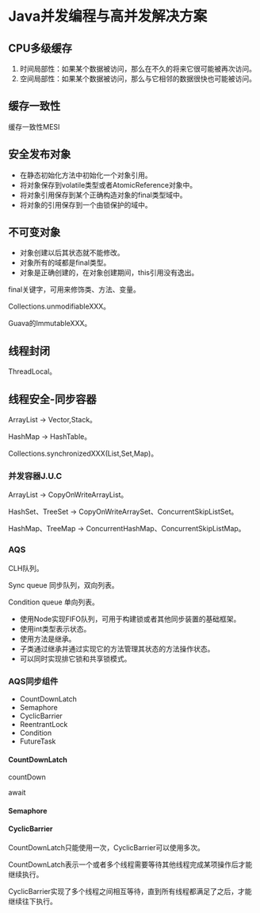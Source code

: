 # Java并发编程与高并发解决方案

## CPU多级缓存

1. 时间局部性：如果某个数据被访问，那么在不久的将来它很可能被再次访问。
2. 空间局部性：如果某个数据被访问，那么与它相邻的数据很快也可能被访问。

## 缓存一致性

缓存一致性MESI

## 安全发布对象

- 在静态初始化方法中初始化一个对象引用。
- 将对象保存到volatile类型或者AtomicReference对象中。
- 将对象引用保存到某个正确构造对象的final类型域中。
- 将对象的引用保存到一个由锁保护的域中。

## 不可变对象

- 对象创建以后其状态就不能修改。
- 对象所有的域都是final类型。
- 对象是正确创建的，在对象创建期间，this引用没有逸出。

final关键字，可用来修饰类、方法、变量。

Collections.unmodifiableXXX。

Guava的ImmutableXXX。

## 线程封闭

ThreadLocal。

## 线程安全-同步容器

ArrayList -> Vector,Stack。

HashMap -> HashTable。

Collections.synchronizedXXX(List,Set,Map)。



### 并发容器J.U.C

ArrayList -> CopyOnWriteArrayList。

HashSet、TreeSet -> CopyOnWriteArraySet、ConcurrentSkipListSet。

HashMap、TreeMap -> ConcurrentHashMap、ConcurrentSkipListMap。

### AQS

CLH队列。

Sync queue 同步队列，双向列表。

Condition queue 单向列表。

- 使用Node实现FIFO队列，可用于构建锁或者其他同步装置的基础框架。
- 使用int类型表示状态。
- 使用方法是继承。
- 子类通过继承并通过实现它的方法管理其状态的方法操作状态。
- 可以同时实现排它锁和共享锁模式。

### AQS同步组件

- CountDownLatch
- Semaphore
- CyclicBarrier
- ReentrantLock
- Condition
- FutureTask

#### CountDownLatch

countDown

await

#### Semaphore

#### CyclicBarrier

CountDownLatch只能使用一次，CyclicBarrier可以使用多次。

 CountDownLatch表示一个或者多个线程需要等待其他线程完成某项操作后才能继续执行。

CyclicBarrier实现了多个线程之间相互等待，直到所有线程都满足了之后，才能继续往下执行。